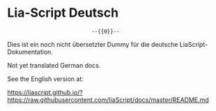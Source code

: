 <!--

author:   Andre Dietrich
email:    andre.dietrich@ovgu.de
version:  1.0.0
language: en_US
narrator: Deutsch Female

comment:  German dummy version.

translation: Deutsch   German.md
translation: English   ../README.md
translation: Français  French.md
translation: Русский   Russian.md

-->

# Lia-Script **Deutsch**


                               --{{0}}--
Dies ist ein noch nicht übersetzter Dummy für die deutsche
LiaScript-Dokumentation.


Not yet translated German docs.

See the English version at:

https://liascript.github.io/?https://raw.githubusercontent.com/liaScript/docs/master/README.md
